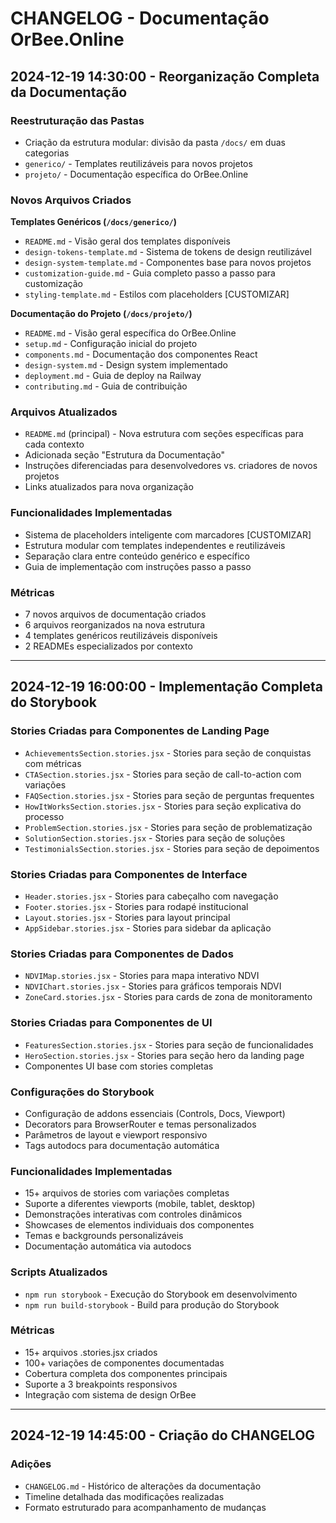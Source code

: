 # CHANGELOG - Documentação OrBee.Online

## 2024-12-19 14:30:00 - Reorganização Completa da Documentação

### Reestruturação das Pastas

- Criação da estrutura modular: divisão da pasta `/docs/` em duas categorias
- `generico/` - Templates reutilizáveis para novos projetos
- `projeto/` - Documentação específica do OrBee.Online

### Novos Arquivos Criados

**Templates Genéricos (`/docs/generico/`)**

- `README.md` - Visão geral dos templates disponíveis
- `design-tokens-template.md` - Sistema de tokens de design reutilizável
- `design-system-template.md` - Componentes base para novos projetos
- `customization-guide.md` - Guia completo passo a passo para customização
- `styling-template.md` - Estilos com placeholders [CUSTOMIZAR]

**Documentação do Projeto (`/docs/projeto/`)**

- `README.md` - Visão geral específica do OrBee.Online
- `setup.md` - Configuração inicial do projeto
- `components.md` - Documentação dos componentes React
- `design-system.md` - Design system implementado
- `deployment.md` - Guia de deploy na Railway
- `contributing.md` - Guia de contribuição

### Arquivos Atualizados

- `README.md` (principal) - Nova estrutura com seções específicas para cada contexto
- Adicionada seção "Estrutura da Documentação"
- Instruções diferenciadas para desenvolvedores vs. criadores de novos projetos
- Links atualizados para nova organização

### Funcionalidades Implementadas

- Sistema de placeholders inteligente com marcadores [CUSTOMIZAR]
- Estrutura modular com templates independentes e reutilizáveis
- Separação clara entre conteúdo genérico e específico
- Guia de implementação com instruções passo a passo

### Métricas

- 7 novos arquivos de documentação criados
- 6 arquivos reorganizados na nova estrutura
- 4 templates genéricos reutilizáveis disponíveis
- 2 READMEs especializados por contexto

---

## 2024-12-19 16:00:00 - Implementação Completa do Storybook

### Stories Criadas para Componentes de Landing Page

- `AchievementsSection.stories.jsx` - Stories para seção de conquistas com métricas
- `CTASection.stories.jsx` - Stories para seção de call-to-action com variações
- `FAQSection.stories.jsx` - Stories para seção de perguntas frequentes
- `HowItWorksSection.stories.jsx` - Stories para seção explicativa do processo
- `ProblemSection.stories.jsx` - Stories para seção de problematização
- `SolutionSection.stories.jsx` - Stories para seção de soluções
- `TestimonialsSection.stories.jsx` - Stories para seção de depoimentos

### Stories Criadas para Componentes de Interface

- `Header.stories.jsx` - Stories para cabeçalho com navegação
- `Footer.stories.jsx` - Stories para rodapé institucional
- `Layout.stories.jsx` - Stories para layout principal
- `AppSidebar.stories.jsx` - Stories para sidebar da aplicação

### Stories Criadas para Componentes de Dados

- `NDVIMap.stories.jsx` - Stories para mapa interativo NDVI
- `NDVIChart.stories.jsx` - Stories para gráficos temporais NDVI
- `ZoneCard.stories.jsx` - Stories para cards de zona de monitoramento

### Stories Criadas para Componentes de UI

- `FeaturesSection.stories.jsx` - Stories para seção de funcionalidades
- `HeroSection.stories.jsx` - Stories para seção hero da landing page
- Componentes UI base com stories completas

### Configurações do Storybook

- Configuração de addons essenciais (Controls, Docs, Viewport)
- Decorators para BrowserRouter e temas personalizados
- Parâmetros de layout e viewport responsivo
- Tags autodocs para documentação automática

### Funcionalidades Implementadas

- 15+ arquivos de stories com variações completas
- Suporte a diferentes viewports (mobile, tablet, desktop)
- Demonstrações interativas com controles dinâmicos
- Showcases de elementos individuais dos componentes
- Temas e backgrounds personalizáveis
- Documentação automática via autodocs

### Scripts Atualizados

- `npm run storybook` - Execução do Storybook em desenvolvimento
- `npm run build-storybook` - Build para produção do Storybook

### Métricas

- 15+ arquivos .stories.jsx criados
- 100+ variações de componentes documentadas
- Cobertura completa dos componentes principais
- Suporte a 3 breakpoints responsivos
- Integração com sistema de design OrBee

---

## 2024-12-19 14:45:00 - Criação do CHANGELOG

### Adições

- `CHANGELOG.md` - Histórico de alterações da documentação
- Timeline detalhada das modificações realizadas
- Formato estruturado para acompanhamento de mudanças
